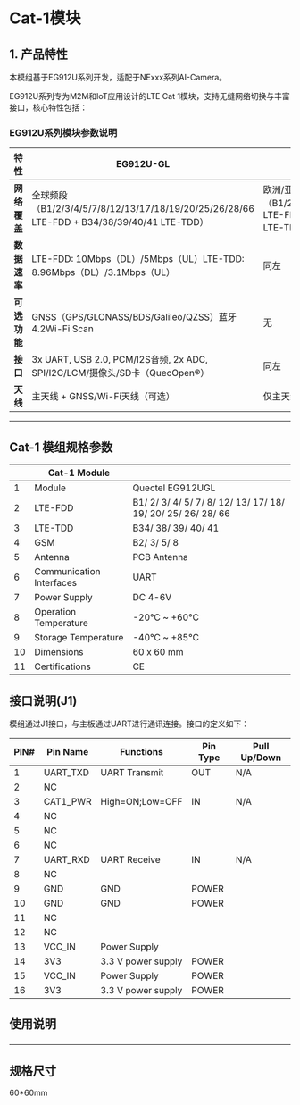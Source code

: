 #  Cat-1模块

## 1. 产品特性
本模组基于EG912U系列开发，适配于NExxx系列AI-Camera。

EG912U系列专为M2M和IoT应用设计的LTE Cat 1模块，支持无缝网络切换与丰富接口，核心特性包括：

### EG912U系列模块参数说明
| 特性         | EG912U-GL                                                    | EG912U-EAL                                                   |
| ------------ | ------------------------------------------------------------ | ------------------------------------------------------------ |
| **网络覆盖** | 全球频段（B1/2/3/4/5/7/8/12/13/17/18/19/20/25/26/28/66 LTE-FDD + B34/38/39/40/41 LTE-TDD） | 欧洲/亚太/拉丁美洲（B1/2/3/4/5/7/8/20/28/66 LTE-FDD + B38/40/41 LTE-TDD） |
| **数据速率** | LTE-FDD: 10Mbps（DL）/5Mbps（UL）LTE-TDD: 8.96Mbps（DL）/3.1Mbps（UL） | 同左                                                         |
| **可选功能** | GNSS（GPS/GLONASS/BDS/Galileo/QZSS）蓝牙4.2Wi-Fi Scan        | 无                                                           |
| **接口**     | 3x UART, USB 2.0, PCM/I2S音频, 2x ADC, SPI/I2C/LCM/摄像头/SD卡（QuecOpen®） | 同左                                                         |
| **天线**     | 主天线 + GNSS/Wi-Fi天线（可选）                              | 仅主天线                                                     |

---

## Cat-1 模组规格参数

|      | Cat-1 Module             |                                                              |
| ---- | ------------------------ | ------------------------------------------------------------ |
| 1    | Module                   | Quectel EG912UGL                                             |
| 2    | LTE-FDD                  | B1/ 2/ 3/ 4/ 5/ 7/ 8/ 12/ 13/ 17/ 18/ 19/ 20/ 25/ 26/ 28/ 66 |
| 3    | LTE-TDD                  | B34/ 38/ 39/ 40/ 41                                          |
| 4    | GSM                      | B2/ 3/ 5/ 8                                                  |
| 5    | Antenna                  | PCB Antenna                                                  |
| 6    | Communication Interfaces | UART                                                         |
| 7    | Power Supply             | DC 4-6V                                                      |
| 8    | Operation Temperature    | -20℃ ~ +60℃                                                  |
| 9    | Storage Temperature      | -40℃ ~ +85℃                                                  |
| 10   | Dimensions               | 60 x 60 mm                                                   |
| 11   | Certifications           | CE                                                           |

## 接口说明(J1)

模组通过J1接口，与主板通过UART进行通讯连接。接口的定义如下：

| PIN# | Pin Name | Functions          | Pin Type | Pull Up/Down |
| ---- | -------- | ------------------ | -------- | ------------ |
| 1    | UART_TXD | UART Transmit      | OUT      | N/A          |
| 2    | NC       |                    |          |              |
| 3    | CAT1_PWR | High=ON;Low=OFF    | IN       | N/A          |
| 4    | NC       |                    |          |              |
| 5    | NC       |                    |          |              |
| 6    | NC       |                    |          |              |
| 7    | UART_RXD | UART Receive       | IN       | N/A          |
| 8    | NC       |                    |          |              |
| 9    | GND      | GND                | POWER    |              |
| 10   | GND      | GND                | POWER    |              |
| 11   | NC       |                    |          |              |
| 12   | NC       |                    |          |              |
| 13   | VCC_IN   | Power Supply       |          |              |
| 14   | 3V3      | 3.3 V power supply | POWER    |              |
| 15   | VCC_IN   | Power Supply       | POWER    |              |
| 16   | 3V3      | 3.3 V power supply | POWER    |              |



## 使用说明

### 
---

## 规格尺寸

60*60mm